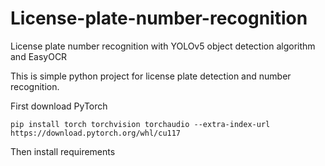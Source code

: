 # License-plate-number-recognition
License plate number recognition with YOLOv5 object detection algorithm and EasyOCR

This is simple python project for license plate detection and number recognition. 

First download PyTorch 
```
pip install torch torchvision torchaudio --extra-index-url https://download.pytorch.org/whl/cu117
```
Then install requirements
